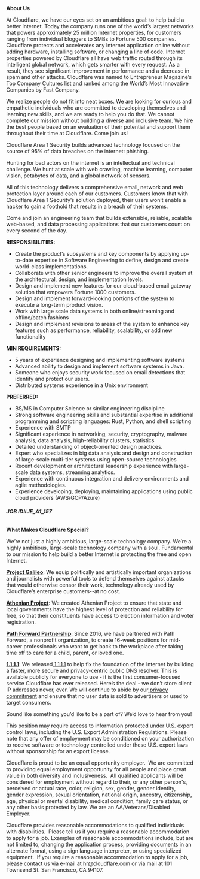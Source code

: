 <div class="content-intro">
	<div><strong>About Us</strong></div>
	<div>
		<p><span style="font-weight: 400;">At Cloudflare, we have our eyes set on an ambitious goal: to help build a better Internet. Today the company runs one of the world’s largest networks that powers approximately 25 million Internet properties, for customers ranging from individual bloggers to SMBs to Fortune 500 companies. Cloudflare protects and accelerates any Internet application online without adding hardware, installing software, or changing a line of code. Internet properties powered by Cloudflare all have web traffic routed through its intelligent global network, which gets smarter with every request. As a result, they see significant improvement in performance and a decrease in spam and other attacks. Cloudflare was named to Entrepreneur Magazine’s Top Company Cultures list and ranked among the World’s Most Innovative Companies by Fast Company.</span><span style="font-weight: 400;">&nbsp;</span></p>
		<p><span style="font-weight: 400;">We realize people do not fit into neat boxes. We are looking for curious and empathetic individuals who are committed to developing themselves and learning new skills, and we are ready to help you do that. We cannot complete our mission without building a diverse and inclusive team. We hire the best people based on an evaluation of their potential and support them throughout their time at Cloudflare. Come join us!&nbsp;</span></p>
	</div>
</div>
<p><span style="font-weight: 400;">Cloudflare Area 1 Security builds advanced technology focused on the source of 95% of data breaches on the internet: phishing.</span></p>
<p><span style="font-weight: 400;">Hunting for bad actors on the internet is an intellectual and technical challenge. We hunt at scale with web crawling, machine learning, computer vision, petabytes of data, and a global network of sensors.</span></p>
<p><span style="font-weight: 400;">All of this technology delivers a comprehensive email, network and web protection layer around each of our customers. Customers know that with Cloudflare Area 1 Security’s solution deployed, their users won’t enable a hacker to gain a foothold that results in a breach of their systems.</span></p>
<p><span style="font-weight: 400;">Come and join an engineering team that builds extensible, reliable, scalable web-based, and data processing applications that our customers count on every second of the day.</span></p>
<p><strong>RESPONSIBILITIES:</strong></p>
<ul>
	<li style="font-weight: 400;"><span style="font-weight: 400;">Create the product’s subsystems and key components by applying up-to-date expertise in Software Engineering to define, design and create world-class implementations.</span></li>
	<li style="font-weight: 400;"><span style="font-weight: 400;">Collaborate with other senior engineers to improve the overall system at the architectural, design, and implementation levels.</span></li>
	<li style="font-weight: 400;"><span style="font-weight: 400;">Design and implement new features for our cloud-based email gateway solution that empowers Fortune 1000 customers.</span></li>
	<li style="font-weight: 400;"><span style="font-weight: 400;">Design and implement forward-looking portions of the system to execute a long-term product vision.</span></li>
	<li style="font-weight: 400;"><span style="font-weight: 400;">Work with large scale data systems in both online/streaming and offline/batch fashions</span></li>
	<li style="font-weight: 400;"><span style="font-weight: 400;">Design and implement revisions to areas of the system to enhance key features such as performance, reliability, scalability, or add new functionality</span></li>
</ul>
<p><strong>MIN REQUIREMENTS:</strong></p>
<ul>
	<li style="font-weight: 400;"><span style="font-weight: 400;">5 years of experience designing and implementing software systems</span></li>
	<li style="font-weight: 400;"><span style="font-weight: 400;">Advanced ability to design and implement software systems in Java.</span></li>
	<li style="font-weight: 400;"><span style="font-weight: 400;">Someone who enjoys security work focused on email detections that identify and protect our users.</span></li>
	<li style="font-weight: 400;"><span style="font-weight: 400;">Distributed systems experience in a Unix environment&nbsp;</span></li>
</ul>
<p><strong>PREFERRED:</strong></p>
<ul>
	<li style="font-weight: 400;"><span style="font-weight: 400;">BS/MS in Computer Science or similar engineering discipline</span></li>
	<li style="font-weight: 400;"><span style="font-weight: 400;">Strong software engineering skills and substantial expertise in additional programming and scripting languages: Rust, Python, and shell scripting</span></li>
	<li style="font-weight: 400;"><span style="font-weight: 400;">Experience with SMTP</span></li>
	<li style="font-weight: 400;"><span style="font-weight: 400;">Significant experience in networking, security, cryptography, malware analysis, data analysis, high-reliability clusters, statistics</span></li>
	<li style="font-weight: 400;"><span style="font-weight: 400;">Detailed understanding of object-oriented design practices.</span></li>
	<li style="font-weight: 400;"><span style="font-weight: 400;">Expert who specializes in big data analysis and design and construction of large-scale multi-tier systems using open-source technologies</span></li>
	<li style="font-weight: 400;"><span style="font-weight: 400;">Recent development or architectural leadership experience with large-scale data systems, streaming analytics.</span></li>
	<li style="font-weight: 400;"><span style="font-weight: 400;">Experience with continuous integration and delivery environments and agile methodologies.</span></li>
	<li style="font-weight: 400;"><span style="font-weight: 400;">Experience developing, deploying, maintaining applications using public cloud providers (AWS/GCP/Azure)</span></li>
</ul>
<h6><strong>JOB ID#JE_A1_157</strong></h6>
<div class="content-conclusion">
	<p><strong>What Makes Cloudflare Special?</strong></p>
	<p><span style="font-weight: 400;">We’re not just a highly ambitious, large-scale technology company. We’re a highly ambitious, large-scale technology company with a soul. Fundamental to our mission to help build a better Internet is protecting the free and open Internet.</span></p>
	<p><a href="https://blog.cloudflare.com/protecting-free-expression-online/"><strong>Project Galileo</strong></a><span style="font-weight: 400;">: We equip politically and artistically important organizations and journalists with powerful tools to defend themselves against attacks that would otherwise censor their work, technology already used by Cloudflare’s enterprise customers--at no cost.</span></p>
	<p><strong><a href="https://www.cloudflare.com/athenian/">Athenian Project</a></strong><span style="font-weight: 400;">: We created Athenian Project to ensure that state and local governments have the highest level of protection and reliability for free, so that their constituents have access to election information and voter registration.</span></p>
	<p><a href="https://blog.cloudflare.com/tag/path-forward/"><strong>Path Forward Partnership</strong></a><span style="font-weight: 400;">: Since 2016, we have partnered with Path Forward, a nonprofit organization, to create 16-week positions for mid-career professionals who want to get back to the workplace after taking time off to care for a child, parent, or loved one.</span></p>
	<p><a href="https://1.1.1.1/"><strong>1.1.1.1</strong></a><span style="font-weight: 400;">: We released</span><a href="https://1.1.1.1/"> <span style="font-weight: 400;">1.1.1.1</span></a><span style="font-weight: 400;"> to help fix the foundation of the Internet by building a faster, more secure and privacy-centric public DNS resolver. This is available publicly for everyone to use - it is the first consumer-focused service Cloudflare has ever released. Here’s the deal - we don’t store client IP addresses never, ever. We will continue to abide by our</span><a href="https://developers.cloudflare.com/1.1.1.1/privacy/public-dns-resolver"> privacy commitment</a><span style="font-weight: 400;"> and ensure that no user data is sold to advertisers or used to target consumers.</span></p>
	<p><span style="font-weight: 400;">Sound like something you’d like to be a part of? We’d love to hear from you!</span></p>
	<p><span style="font-weight: 400;">This position may require access to information protected under U.S. export control laws, including the U.S. Export Administration Regulations. Please note that any offer of employment may be conditioned on your authorization to receive software or technology controlled under these U.S. export laws without sponsorship for an export license.</span></p>
	<p><span style="font-weight: 400;">Cloudflare is proud to be an equal opportunity employer. &nbsp;We are committed to providing equal employment opportunity for all people and place great value in both diversity and inclusiveness. &nbsp;All qualified applicants will be considered for employment without regard to their, or any other person's, perceived or actual</span> <span style="font-weight: 400;">race, color, religion, sex, gender, gender identity, gender expression, sexual orientation, national origin, ancestry, citizenship, age, physical or mental disability, medical condition, family care status, or any other basis protected by law. </span><span style="font-weight: 400;">We are an AA/Veterans/Disabled Employer.</span></p>
	<p><span style="font-weight: 400;">Cloudflare provides reasonable accommodations to qualified individuals with disabilities. &nbsp;Please tell us if you require a reasonable accommodation to apply for a job. Examples of reasonable accommodations include, but are not limited to, changing the application process, providing documents in an alternate format, using a sign language interpreter, or using specialized equipment. &nbsp;If you require a reasonable accommodation to apply for a job, please contact us via e-mail at </span><span style="font-weight: 400;">hr@cloudflare.com</span><span style="font-weight: 400;"> or via mail at 101 Townsend St. San Francisco, CA 94107.</span></p>
</div>